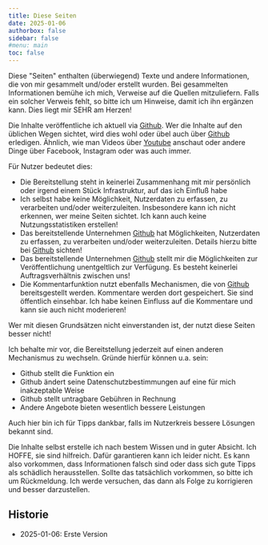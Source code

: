 ```yaml
---
title: Diese Seiten
date: 2025-01-06
authorbox: false
sidebar: false
#menu: main
toc: false
---
```


Diese "Seiten" enthalten (überwiegend) Texte
und andere Informationen, die von mir gesammelt
und/oder erstellt wurden. Bei gesammelten Informationen
bemühe ich mich, Verweise auf die Quellen mitzuliefern.
Falls ein solcher Verweis fehlt, so bitte ich um
Hinweise, damit ich ihn ergänzen kann. Dies liegt
mir SEHR am Herzen!

Die Inhalte veröffentliche ich aktuell via [Github](https://github.com).
Wer die Inhalte auf den üblichen Wegen sichtet, wird dies
wohl oder übel auch über [Github](https://github.com) erledigen.
Ähnlich, wie man Videos über [Youtube](https://youtube.com)
anschaut oder andere Dinge über Facebook, Instagram oder was auch immer.

Für Nutzer bedeutet dies:

- Die Bereitstellung steht in keinerlei Zusammenhang mit mir persönlich
  oder irgend einem Stück Infrastruktur, auf das ich Einfluß habe
- Ich selbst habe keine Möglichkeit, Nutzerdaten zu erfassen, zu verarbeiten
  und/oder weiterzuleiten. Insbesondere kann ich nicht erkennen, wer meine Seiten
  sichtet. Ich kann auch keine Nutzungsstatistiken erstellen!
- Das bereitstellende Unternehmen [Github](https://github.com) hat Möglichkeiten,
  Nutzerdaten zu erfassen, zu verarbeiten und/oder weiterzuleiten. Details
  hierzu bitte bei [Github](https://github.com) sichten!
- Das bereitstellende Unternehmen [Github](https://github.com) stellt mir
  die Möglichkeiten zur Veröffentlichung unentgeltlich zur Verfügung.
  Es besteht keinerlei Auftragsverhältnis zwischen uns!
- Die Kommentarfunktion nutzt ebenfalls Mechanismen, die von [Github](https://github.com)
  bereitsgestellt werden. Kommentare werden dort gespeichert. Sie sind
  öffentlich einsehbar. Ich habe keinen Einfluss auf die Kommentare
  und kann sie auch nicht moderieren!

Wer mit diesen Grundsätzen nicht einverstanden ist, der
nutzt diese Seiten besser nicht!

Ich behalte mir vor, die Bereitstellung jederzeit auf einen anderen
Mechanismus zu wechseln. Gründe hierfür können u.a. sein:

- Github stellt die Funktion ein
- Github ändert seine Datenschutzbestimmungen auf eine für mich inakzeptable Weise
- Github stellt untragbare Gebühren in Rechnung
- Andere Angebote bieten wesentlich bessere Leistungen

Auch hier bin ich für Tipps dankbar, falls im Nutzerkreis bessere
Lösungen bekannt sind.

Die Inhalte selbst erstelle ich nach bestem Wissen und in guter Absicht.
Ich HOFFE, sie sind hilfreich. Dafür garantieren kann ich leider nicht.
Es kann also vorkommen, dass Informationen falsch sind oder dass sich
gute Tipps als schädlich herausstellen. Sollte das tatsächlich vorkommen,
so bitte ich um Rückmeldung. Ich werde versuchen, das dann als
Folge zu korrigieren und besser darzustellen.

Historie
--------

- 2025-01-06: Erste Version
